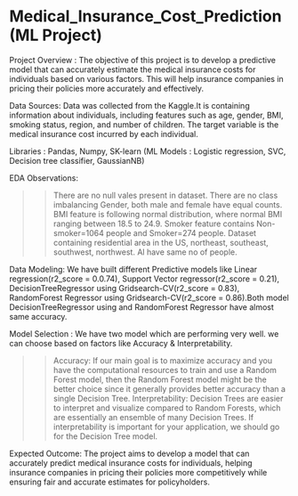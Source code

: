 # Medical_Insurance_Cost_Prediction (ML Project)

Project Overview : The objective of this project is to develop a predictive model that can accurately estimate the medical insurance costs for individuals based on various factors. This will help insurance companies in pricing their policies more accurately and effectively.

Data Sources: Data was collected from the Kaggle.It is containing information about individuals, including features such as age, gender, BMI, smoking status, region, and number of children. The target variable is the medical insurance cost incurred by each individual.

Libraries : Pandas, Numpy, SK-learn (ML Models : Logistic regression, SVC, Decision tree classifier, GaussianNB)

EDA Observations:
>>There are no null vales present in dataset.
>>There are no class imbalancing Gender, both male and female have equal counts.
>>BMI feature is following normal distribution, where normal BMI ranging between 18.5 to 24.9.
>>Smoker feature contains Non-smoker=1064 people and Smoker=274 people.
>>Dataset containing residential area in the US, northeast, southeast, southwest, northwest. Al have same no of people.

Data Modeling: We have built different Predictive models like Linear regression(r2_score = 0.0.74), Support Vector regressor(r2_score = 0.21), DecisionTreeRegressor using Gridsearch-CV(r2_score = 0.83), RandomForest Regressor using Gridsearch-CV(r2_score = 0.86).Both model DecisionTreeRegressor using and RandomForest Regressor have almost same accuracy.

Model Selection : We have two model which are performing very well. we can choose based on factors like Accuracy & Interpretability.

>>Accuracy: If our main goal is to maximize accuracy and you have the computational resources to train and use a Random Forest model, then the Random Forest model might be the better choice since it generally provides better accuracy than a single Decision Tree.
>>Interpretability: Decision Trees are easier to interpret and visualize compared to Random Forests, which are essentially an ensemble of many Decision Trees. If interpretability is important for your application, we should go for the Decision Tree model.

Expected Outcome:
The project aims to develop a model that can accurately predict medical insurance costs for individuals, helping insurance companies in pricing their policies more competitively while ensuring fair and accurate estimates for policyholders.


